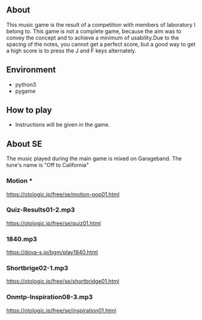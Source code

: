## About
This music game is the result of a competition with members of laboratory I belong to. This game is not a complete game, because the aim was to convey the concept and to achieve a minimum of usability.Due to the spacing of the notes, you cannot get a perfect score, but a good way to get a high score is to press the J and F keys alternately.

## Environment
- python3
- pygame

## How to play
- Instructions will be given in the game.

## About SE
The music played during the main game is mixed on Garageband.
The tune's name is "Off to California"

### Motion *
https://otologic.jp/free/se/motion-pop01.html

### Quiz-Results01-2.mp3
https://otologic.jp/free/se/quiz01.html

### 1840.mp3
https://dova-s.jp/bgm/play1840.html

### Shortbrige02-1.mp3
https://otologic.jp/free/se/shortbridge01.html

### Onmtp-Inspiration08-3.mp3
https://otologic.jp/free/se/inspiration01.html
